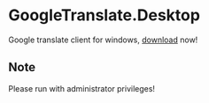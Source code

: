 # GoogleTranslate.Desktop

Google translate client for windows, [download](https://github.com/1100100/GoogleTranslate.Desktop/releases) now!

## Note

Please run with administrator privileges!

